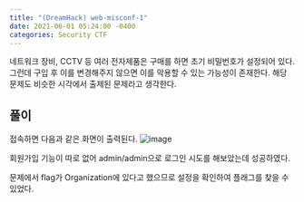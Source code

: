 ```yaml
---
title: "(DreamHack) web-misconf-1"
date: 2021-06-01 05:24:00 -0400
categories: Security CTF
---
```


네트워크 장비, CCTV 등 여러 전자제품은 구매를 하면 초기 비밀번호가 설정되어 있다. 그런데 구입 후 이를 변경해주지 않으면 이를 악용할 수 있는 가능성이 존재한다. 해당 문제도 비슷한 시각에서 출제된 문제라고 생각한다.

## 풀이

접속하면 다음과 같은 화면이 출력된다.
![image](https://user-images.githubusercontent.com/24788751/120296923-91996700-c303-11eb-8b0b-61b4b4fb4fd8.png)

회원가입 기능이 따로 없어 admin/admin으로 로그인 시도를 해보았는데 성공하였다.

문제에서 flag가 Organization에 있다고 했으므로 설정을 확인하여 플래그를 찾을 수 있었다.